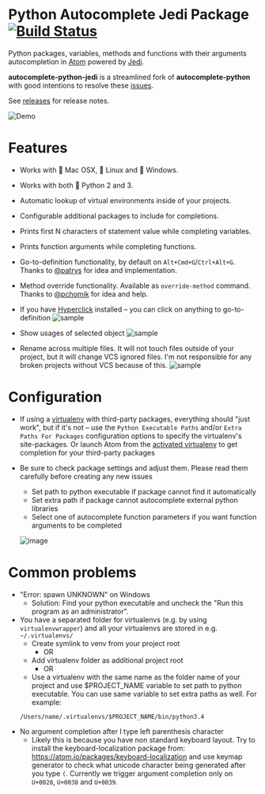 # Python Autocomplete Jedi Package [![Build Status](https://travis-ci.org/brennv/autocomplete-python-jedi.svg?branch=master)](https://travis-ci.org/brennv/autocomplete-python-jedi)

Python packages, variables, methods and functions with their arguments autocompletion in [Atom](http://atom.io) powered by [Jedi](https://jedi.readthedocs.io/en/latest/).

**autocomplete-python-jedi** is a streamlined fork of **autocomplete-python** with good intentions to resolve these [issues](https://github.com/autocomplete-python/autocomplete-python/issues?utf8=%E2%9C%93&q=is%3Aissue%20is%3Aopen%20refactor%20OR%20owner%20OR%20telemetry%20).

See [releases](https://github.com/brennv/autocomplete-python-jedi/releases) for release notes.

![Demo](https://cloud.githubusercontent.com/assets/193864/12288427/61fe2114-ba0f-11e5-9832-98869180d87f.gif)

# Features

* Works with :apple: Mac OSX, :penguin: Linux and :checkered_flag: Windows.
* Works with both :snake: Python 2 and 3.
* Automatic lookup of virtual environments inside of your projects.
* Configurable additional packages to include for completions.
* Prints first N characters of statement value while completing variables.
* Prints function arguments while completing functions.
* Go-to-definition functionality, by default on `Alt+Cmd+G`/`Ctrl+Alt+G`. Thanks to [@patrys](https://github.com/patrys) for idea and implementation.
* Method override functionality. Available as `override-method` command. Thanks to [@pchomik](https://github.com/pchomik) for idea and help.
* If you have [Hyperclick](https://atom.io/packages/hyperclick) installed – you can click on anything to go-to-definition
  ![sample](https://cloud.githubusercontent.com/assets/193864/10814177/17fb8bce-7e5f-11e5-8285-6b0100b3a0f8.gif)

* Show usages of selected object
  ![sample](https://cloud.githubusercontent.com/assets/193864/12263525/aff07ad4-b96a-11e5-949e-598e943b0190.gif)

* Rename across multiple files. It will not touch files outside of your project, but it will change VCS ignored files. I'm not responsible for any broken projects without VCS because of this.
  ![sample](https://cloud.githubusercontent.com/assets/193864/12288191/f448b55a-ba0c-11e5-81d7-31289ef5dbba.gif)

# Configuration

* If using a [virtualenv](https://virtualenv.pypa.io/en/latest/) with third-party packages, everything should "just work", but if it's not – use the `Python Executable Paths` and/or `Extra Paths For Packages` configuration options to specify the virtualenv's site-packages. Or launch Atom from the [activated virtualenv](https://virtualenv.pypa.io/en/latest/userguide.html#activate-script) to get completion for your third-party packages
* Be sure to check package settings and adjust them. Please read them carefully before creating any new issues
  * Set path to python executable if package cannot find it automatically
  * Set extra path if package cannot autocomplete external python libraries
  * Select one of autocomplete function parameters if you want function arguments to be completed

  ![image](https://cloud.githubusercontent.com/assets/193864/11631369/aafb34b4-9d3c-11e5-9a06-e8712a21474e.png)


# Common problems

* "Error: spawn UNKNOWN" on Windows
  * Solution: Find your python executable and uncheck the "Run this program as an administrator".
* You have a separated folder for virtualenvs (e.g. by using `virtualenvwrapper`) and all your virtualenvs are stored in e.g. `~/.virtualenvs/`
  * Create symlink to venv from your project root
    * OR
  * Add virtualenv folder as additional project root
    * OR
  * Use a virtualenv with the same name as the folder name of your project and use $PROJECT_NAME variable to set path to python executable.
  You can use same variable to set extra paths as well. For example:
  ```
  /Users/name/.virtualenvs/$PROJECT_NAME/bin/python3.4
  ```
* No argument completion after I type left parenthesis character
  * Likely this is because you have non standard keyboard layout.
  Try to install the keyboard-localization package from: https://atom.io/packages/keyboard-localization
  and use keymap generator to check what unicode character being generated after you type `(`.
  Currently we trigger argument completion only on `U+0028`, `U+0038` and `U+0039`.
